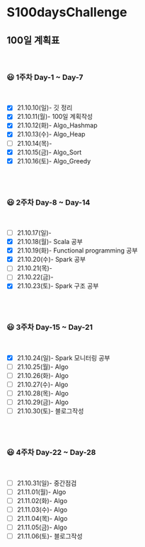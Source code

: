# S100daysChallenge


## 100일 계획표

<br>

### 😃 1주차 Day-1 ~ Day-7
<br>

- [x] 21.10.10(일)- 깃 정리
- [x] 21.10.11(월)- 100일 계획작성
- [x] 21.10.12(화)- Algo_Hashmap
- [x] 21.10.13(수)- Algo_Heap
- [ ] 21.10.14(목)- 
- [x] 21.10.15(금)- Algo_Sort
- [x] 21.10.16(토)- Algo_Greedy

<br><br>
### 😃 2주차 Day-8 ~ Day-14
<br>

- [ ] 21.10.17(일)- 
- [x] 21.10.18(월)- Scala 공부
- [x] 21.10.19(화)- Functional programming 공부
- [x] 21.10.20(수)- Spark 공부
- [ ] 21.10.21(목)- 
- [ ] 21.10.22(금)- 
- [x] 21.10.23(토)- Spark 구조 공부

<br><br>
### 😃 3주차 Day-15 ~ Day-21
<br>

- [x] 21.10.24(일)- Spark 모니터링 공부
- [ ] 21.10.25(월)- Algo
- [ ] 21.10.26(화)- Algo
- [ ] 21.10.27(수)- Algo
- [ ] 21.10.28(목)- Algo
- [ ] 21.10.29(금)- Algo
- [ ] 21.10.30(토)- 블로그작성

<br><br>
### 😃 4주차 Day-22 ~ Day-28
<br>

- [ ] 21.10.31(일)- 중간점검
- [ ] 21.11.01(월)- Algo
- [ ] 21.11.02(화)- Algo
- [ ] 21.11.03(수)- Algo
- [ ] 21.11.04(목)- Algo
- [ ] 21.11.05(금)- Algo
- [ ] 21.11.06(토)- 블로그작성

<br><br>
